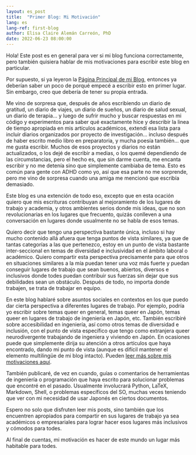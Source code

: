 ```yaml
---
layout: es_post
title:  "Primer Blog: Mi Motivación"
lang: es
lang-ref: first-blog
author: Elisa Claire Alemán Carreón, PhD
date: 2022-06-23 08:00:00
---
```


Hola! Este post es en general para ver si mi blog funciona correctamente, pero también quisiera hablar de mis motivaciones para escribir este blog en particular.

Por supuesto, si ya leyeron la [Página Principal de mi Blog](/{{page.lang}}\blog), entonces ya deberían saber un poco de porqué empecé a escribir esto en primer lugar. Sin embargo, creo que debería de tener su propia entrada.

Me vino de sorpresa que, después de años escribiendo un diario de gratitud, un diario de viajes, un diario de sueños, un diario de salud sexual, un diario de terapia... y luego de sufrir mucho y buscar respuestas en mi código y experimentos para saber qué exactamente hice y describir la linea de tiempo apropiada en mis artículos académicos, extendí esa lista para incluir diarios organizados por proyecto de investigación... incluso después de haber escrito medio libro en preparatoria, y mucha poesía también... que me gusta escribir. Muchos de esos proyectos y diarios no están actualizados, o los dejé de escribir a medias, o los quemé dependiendo de las circumstancias, pero el hecho es, que sin darme cuenta, me encanta escribir y no me detenía sino que simplemente cambiaba de tema. Esto es común para gente con ADHD como yo, así que esa parte no me sorprende, pero me vino de sorpresa cuando una amiga me mencionó que escribía demasiado.

Este blog es una extención de todo eso, excepto que en esta ocación quiero que mis escrituras contribuyan al mejoramiento de los lugares de trabajo y academia, y otros ambientes serios donde mis ideas, que no son revolucionarias en los lugares que frecuento, quizás conlleven a una conversación en lugares donde usualmente no se habla de esos temas.

Quiero decir que tengo una perspectiva bastante única, incluso si hay mucho contenido allá afuera que tenga puntos de vista similares, ya que de tantas categorías a las que pertenezco, estoy en un punto de vista bastante inter-seccional en temas de diversidad e inclusividad en el ámbito laboral o académico. Quiero compartir esta perspectiva precisamente para que otros en situaciones similares a la mía puedan tener una voz más fuerte y puedan conseguir lugares de trabajo que sean buenos, abiertos, diversos e inclusivos donde todes puedan contribuir sus fuerzas sin dejar que sus debilidades sean un obstáculo. Después de todo, no importa donde trabajen, se trata de trabajar en equipo.

En este blog hablaré sobre asuntos sociales en contextos en los que puedo dar cierta perspectiva a diferentes lugares de trabajo. Por ejemplo, podría yo escribir sobre temas queer en general, temas queer en Japón, temas queer en lugares de trabajo de ingeniería en Japón, etc. También escribiré sobre accesibilidad en ingeniería, así como otros temas de diversidad e inclusión, con el punto de vista específico que tengo como extranjera queer neurodivergente trabajando de ingeniera y viviendo en Japón. En ocasiones puede que simplemente dirija su atención a otros artículos que haya encontrado, dando mi punto de vista (aunque es difícil mantener el elemento multilingüe de mi blog intacto). Pueden [leer más sobre mis motivaciones aquí](/{{page.lang}}/2022/06/20/first-blog.html).

También publicaré, de vez en cuando, guías o comentarios de herramientas de ingeniería o programación que haya escrito para solucionar problemas que encontré en el pasado. Usualmente involucrará Python, LaTeX, Markdown, Shell, o problemas específicos del SO, muchas veces teniendo que ver con mi necesidad de usar Japonés en ciertos documentos.

Espero no solo que disfruten leer mis posts, sino también que los encuentren apropiados para compartir en sus lugares de trabajo ya sea académicos o empresariales para lograr hacer esos lugares más inclusivos y cómodos para todes.

Al final de cuentas, mi motivación es hacer de este mundo un lugar más habitable para todes.